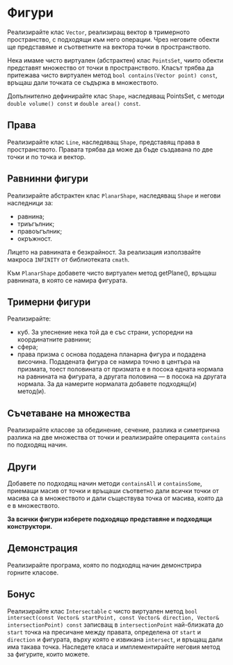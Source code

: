 # Фигури

Реализирайте клас `Vector`, реализиращ вектор в тримерното пространство, с подходящи към него операции. Чрез неговите обекти ще представяме и съответните на вектора точки в пространството.

Нека имаме чисто виртуален (абстрактен) клас `PointsSet`, чиито обекти представят множество от точки в пространството. Класът трябва да притежава чисто виртуален метод `bool contains(Vector point) const`, връщаш дали точката се съдържа в множеството.

Допълнително дефинирайте клас `Shape`, наследяващ PointsSet, с методи `double volume() const` и `double area() const`.

## Права

Реализирайте клас `Line`, наследяващ `Shape`, представящ права в пространството. Правата трябва да може да бъде създавана по две точки и по точка и вектор.

## Равнинни фигури

Реализирайте абстрактен клас `PlanarShape`, наследяващ `Shape` и негови наследници за:

*   равнина;
*   триъгълник;
*   правоъгълник;
*   окръжност.

Лицето на равнината е безкрайност. За реализация използвайте макроса `INFINITY` от библиотеката `cmath`.

Към `PlanarShape` добавете чисто виртуален метод getPlane(), връщаш равнината, в която се намира фигурата.

## Тримерни фигури

Реализирайте:

*   куб. За улеснение нека той да е със страни, успоредни на координатните равнини;
*   сфера;
*   права призма с основа подадена планарна фигура и подадена височина. Подадената фигура се намира точно в центъра на призмата, тоест половината от призмата е в посока едната нормала на равнината на фигурата, а другата половина — в посока на другата нормала. За да намерите нормалата добавете подходящ(и) метод(и).

## Съчетаване на множества

Реализирайте класове за обединение, сечение, разлика и симетрична разлика на две множества от точки и реализирайте операцията `contains` по подходящ начин.

## Други

Добавете по подходящ начин методи `containsAll` и `containsSome`, приемащи масив от точки и връщаши съответно дали всички точки от масива са в множеството и дали съществува точка от масива, която да е в множеството.

**За всички фигури изберете подходящо представяне и подходящи конструктори.**

## Демонстрация

Реализирайте програма, която по подходящ начин демонстрира горните класове.

## Бонус

Реализирайте клас `Intersectable` с чисто виртуален метод `bool intersect(const Vector& startPoint, const Vector& direction, Vector& intersectionPoint) const` записващ в `intersectionPoint` най-близката до `start` точка на пресичане между правата, определена от `start` и `direction` и фигурата, върху която е извикана `intersect`, и връщащ дали има такава точка. Наследете класа и имплементирайте неговия метод за фигурите, които можете.